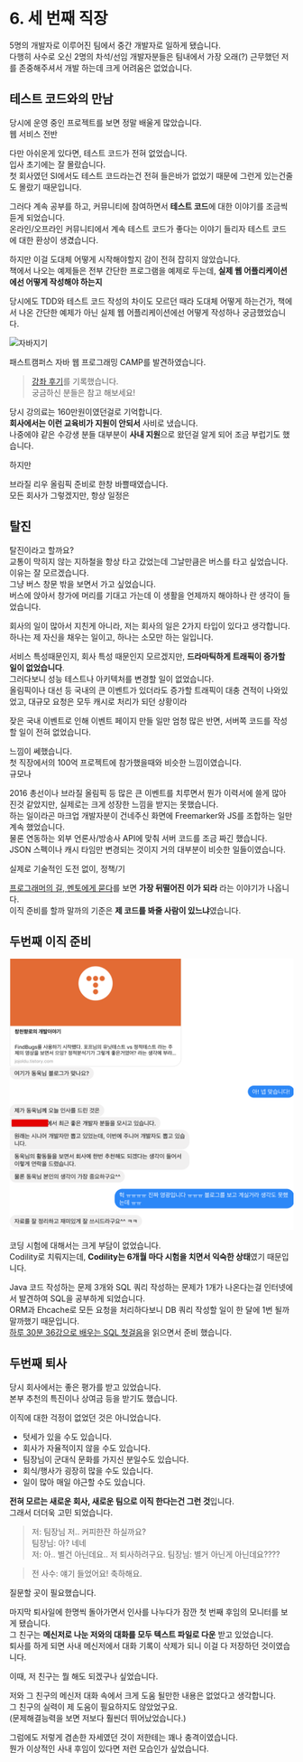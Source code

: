 # 6. 세 번째 직장

5명의 개발자로 이루어진 팀에서 중간 개발자로 일하게 됐습니다.  
다행히 사수로 오신 2명의 차석/선임 개발자분들은 팀내에서 가장 오래(?) 근무했던 저를 존중해주셔서 개발 하는데 크게 어려움은 없었습니다.  
  

  
## 테스트 코드와의 만남

당시에 운영 중인 프로젝트를 보면 정말 배울게 많았습니다.  
웹 서비스 전반

다만 아쉬운게 있다면, 테스트 코드가 전혀 없었습니다.  
입사 초기에는 잘 몰랐습니다.  
첫 회사였던 SI에서도 테스트 코드라는건 전혀 들은바가 없었기 때문에 그런게 있는건줄도 몰랐기 때문입니다.  
  
그러다 계속 공부를 하고, 커뮤니티에 참여하면서 **테스트 코드**에 대한 이야기를 조금씩 듣게 되었습니다.  
온라인/오프라인 커뮤니티에서 계속 테스트 코드가 좋다는 이야기 들리자 테스트 코드에 대한 환상이 생겼습니다.  
  
하지만 이걸 도대체 어떻게 시작해야할지 감이 전혀 잡히지 않았습니다.  
책에서 나오는 예제들은 전부 간단한 프로그램을 예제로 두는데, **실제 웹 어플리케이션에선 어떻게 작성해야 하는지** 

당시에도 
TDD와 테스트 코드 작성의 차이도 모르던 때라 도대체 어떻게 하는건가, 책에서 나온 간단한 예제가 아닌 실제 웹 어플리케이션에선 어떻게 작성하나 궁금했었습니다.  

![자바지기](./images/자바지기.png)

패스트캠퍼스 자바 웹 프로그래밍 CAMP를 발견하였습니다.  

> [강좌 후기](http://jojoldu.tistory.com/301)를 기록했습니다.  
궁금하신 분들은 참고 해보세요!
 

당시 강의료는 160만원이였던걸로 기억합니다.  
**회사에서는 이런 교육비가 지원이 안되서** 사비로 냈습니다.  
나중에야 같은 수강생 분들 대부분이 **사내 지원**으로 왔던걸 알게 되어 조금 부럽기도 했습니다.  

  
하지만 

브라질 리우 올림픽 준비로 한창 바쁠때였습니다.  
모든 회사가 그렇겠지만, 항상 일정은 


## 탈진

탈진이라고 할까요?  
교통이 막히지 않는 지하철을 항상 타고 갔었는데 그날만큼은 버스를 타고 싶었습니다.  
이유는 잘 모르겠습니다.  
그냥 버스 창문 밖을 보면서 가고 싶었습니다.  
버스에 앉아서 창가에 머리를 기대고 가는데 이 생활을 언제까지 해야하나 란 생각이 들었습니다.  
  
회사의 일이 많아서 지친게 아니라, 
저는 회사의 일은 2가지 타입이 있다고 생각합니다.  
하나는 제 자신을 채우는 일이고, 하나는 소모만 하는 일입니다.  
  
서비스 특성때문인지, 회사 특성 때문인지 모르겠지만, **드라마틱하게 트래픽이 증가할 일이 없었습니다**.  
그러다보니 성능 테스트나 아키텍처를 변경할 일이 없었습니다.  
올림픽이나 대선 등 국내의 큰 이벤트가 있더라도 증가할 트래픽이 대충 견적이 나와있었고, 대규모 요청은 모두 캐시로 처리가 되던 상황이라 
  
잦은 국내 이벤트로 인해 이벤트 페이지 만들 일만 엄청 많은 반면, 서버쪽 코드를 작성할 일이 전혀 없었습니다.  


느낌이 쎄했습니다.  
첫 직장에서의 100억 프로젝트에 참가했을때와 비슷한 느낌이였습니다.  
규모나 

2016 총선이나 브라질 올림픽 등 많은 큰 이벤트를 치루면서 뭔가 이력서에 쓸게 많아진것 같았지만, 실제로는 크게 성장한 느낌을 받지는 못했습니다.  
하는 일이라곤 마크업 개발자분이 건네주신 화면에 Freemarker와 JS를 조합하는 일만 계속 했었습니다.  
물론 연동하는 외부 언론사/방송사 API에 맞춰 서버 코드를 조금 짜긴 했습니다.  
JSON 스펙이나 캐시 타임만 변경되는 것이지 거의 대부분이 비슷한 일들이였습니다.  
  
실제로 기술적인 도전 없이, 정책/기

[프로그래머의 길, 멘토에게 묻다](http://book.naver.com/bookdb/book_detail.nhn?bid=6332442)를 보면 **가장 뒤떨어진 이가 되라** 라는 이야기가 나옵니다.  
이직 준비를 할까 말까의 기준은 **제 코드를 봐줄 사람이 있느냐**였습니다.  




## 두번째 이직 준비


![페이스북메세지](./images/페이스북메세지.png)


코딩 시험에 대해서는 크게 부담이 없었습니다.  
Codility로 치뤄지는데, **Codility는 6개월 마다 시험을 치면서 익숙한 상태**였기 때문입니다.  
  
Java 코드 작성하는 문제 3개와 SQL 쿼리 작성하는 문제가 1개가 나온다는걸 인터넷에서 발견하여 SQL을 공부하게 되었습니다.  
ORM과 Ehcache로 모든 요청을 처리하다보니 DB 쿼리 작성할 일이 한 달에 1번 될까 말까했기 때문입니다.  
[하루 30분 36강으로 배우는 SQL 첫걸음](http://jojoldu.tistory.com/50)을 읽으면서 준비 했습니다.  
  


## 두번째 퇴사

당시 회사에서는 좋은 평가를 받고 있었습니다.  
본부 추천의 특진이나 상여금 등을 받기도 했습니다.  
  
이직에 대한 걱정이 없었던 것은 아니었습니다.  

* 텃세가 있을 수도 있습니다.
* 회사가 자율적이지 않을 수도 있습니다.  
* 팀장님이 군대식 문화를 가지신 분일수도 있습니다.  
* 회식/행사가 굉장히 많을 수도 있습니다.  
* 일이 많아 매일 야근할 수도 있습니다.  

  
**전혀 모르는 새로운 회사, 새로운 팀으로 이직 한다는건 그런 것**입니다.  
그래서 더더욱 고민 되었습니다.

> 저: 팀장님 저.. 커피한잔 하실까요?  
팀장님: 아? 네네  
저: 아.. 별건 아닌데요.. 저 퇴사하려구요.
팀장님: 별거 아닌게 아닌데요????

> 전 사수: 얘기 들었어요! 축하해요.  
 

질문할 곳이 필요했습니다.  


마지막 퇴사일에 한명씩 돌아가면서 인사를 나누다가 잠깐 첫 번째 후임의 모니터를 보게 됐습니다.  
그 친구는 **메신저로 나눈 저와의 대화를 모두 텍스트 파일로 다운** 받고 있었습니다.  
퇴사를 하게 되면 사내 메신저에서 대화 기록이 삭제가 되니 이걸 다 저장하던 것이였습니다.  
  
이때, 저 친구는 뭘 해도 되겠구나 싶었습니다.  
  
저와 그 친구의 메신저 대화 속에서 크게 도움 될만한 내용은 없었다고 생각합니다.  
그 친구의 실력이 제 도움이 필요하지도 않았었구요.  
(문제해결능력을 보면 저보다 훨씬더 뛰어났었습니다.)  
  
그럼에도 저렇게 겸손한 자세였던 것이 저한테는 꽤나 충격이였습니다.  
뭔가 이상적인 사내 후임이 있다면 저런 모습인가 싶었습니다.  
